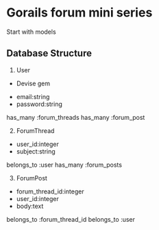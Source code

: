 # Gorails forum mini series

Start with models

## Database Structure

1. User
- Devise gem
* email:string
* password:string

has_many :forum_threads
has_many :forum_post

2. ForumThread
* user_id:integer
* subject:string

belongs_to :user
has_many :forum_posts

3. ForumPost
* forum_thread_id:integer
* user_id:integer
* body:text

belongs_to :forum_thread_id
belongs_to :user